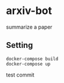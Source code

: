 # arxiv-bot
summarize a paper

## Setting
```
docker-compose build
docker-compose up
```

test commit